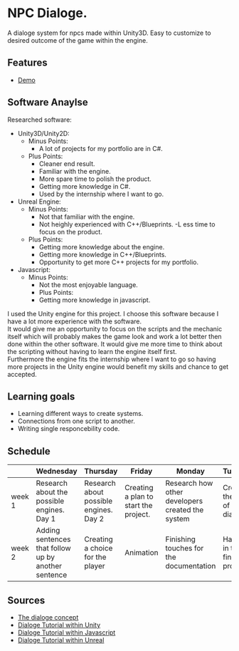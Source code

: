 # NPC Dialoge.
A dialoge system for npcs made within Unity3D. Easy to customize to desired outcome of the game within the engine.

## Features
- [Demo](lucashilgevoord.com/demo/NPCDialoge)

## Software Anaylse 
Researched software:
- Unity3D/Unity2D:
	- Minus Points:
		- A lot of projects for my portfolio are in C#.
	- Plus Points:
		- Cleaner end result.
		- Familiar with the engine.
		- More spare time to polish the product.
		- Getting more knowledge in C#.
		- Used by the internship where I want to go.
- Unreal Engine:
	- Minus Points:
		- Not that familiar with the engine.
		- Not heighly experienced with C++/Blueprints.
		-L ess time to focus on the product.
	- Plus Points:
		- Getting more knowledge about the engine.
		- Getting more knowledge in C++/Blueprints.
		- Opportunity to get more C++ projects for my portfolio.
- Javascript:
	- Minus Points:
		- Not the most enjoyable language.
		- Plus Points:
		- Getting more knowledge in javascript.

I used the Unity engine for this project. I choose this software because I have a lot more experience with the software.<br>
It would give me an opportunity to focus on the scripts and the mechanic itself which will probably makes the game look and work a lot better then done within the other software. It would give me more time to think about the scripting without having to learn the engine itself first.<br>
Furthermore the engine fits the internship where I want to go so having more projects in the Unity engine would benefit my skills and chance to get accepted.


## Learning goals 
- Learning different ways to create systems.
- Connections from one script to another.
- Writing single responcebility code.

## Schedule 
| | Wednesday | Thursday | Friday | Monday | Tuesday |
| --- | --- | --- | --- | --- | --- |
|week 1 | Research about the possible engines. Day 1 | Research about possible engines. Day 2 | Creating a plan to start the project. | Research how other developers created the system | Creating the start of the dialoge |
|week 2 | Adding sentences that follow up by another sentence | Creating a choice for the player | Animation | Finishing touches for the documentation | Handing in the finished product |

## Sources
- [The dialoge concept](https://www.youtube.com/watch?v=C1SfZ2Fp_BQ)
- [Dialoge Tutorial within Unity](https://www.youtube.com/watch?v=_nRzoTzeyxU&t=1s)
- [Dialoge Tutorial within Javascript](https://www.youtube.com/watch?v=OjldfRR0pZs)
- [Dialoge Tutorial within Unreal](https://www.youtube.com/watch?v=vho7w6rUU7A)
